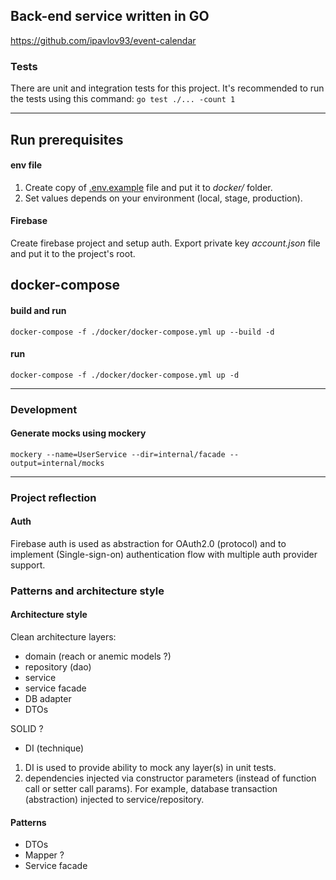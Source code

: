 ## Back-end service written in GO

https://github.com/ipavlov93/event-calendar

### Tests

There are unit and integration tests for this project.
It's recommended to run the tests using this command:
`go test ./... -count 1`

---

## Run prerequisites

#### env file

[//]: # (_.env.example_)
1. Create copy of [.env.example](.env.example) file and put it to _docker/_ folder.
2. Set values depends on your environment (local, stage, production).

#### Firebase
Create firebase project and setup auth. Export private key _account.json_ file and put it to the project's root.

## docker-compose

#### build and run
`docker-compose -f ./docker/docker-compose.yml up --build -d`

#### run
`docker-compose -f ./docker/docker-compose.yml up -d`

---

### Development

#### Generate mocks using mockery

`mockery --name=UserService --dir=internal/facade --output=internal/mocks`

---

### Project reflection

#### Auth

Firebase auth is used as abstraction for OAuth2.0 (protocol) and to implement (Single-sign-on) authentication flow with multiple auth provider support.

### Patterns and architecture style

#### Architecture style

Clean architecture layers:
- domain (reach or anemic models ?)
- repository (dao)
- service
- service facade
- DB adapter
- DTOs

SOLID ?
- DI (technique)
1. DI is used to provide ability to mock any layer(s) in unit tests.
2. dependencies injected via constructor parameters (instead of function call or setter call params). For example, database transaction (abstraction) injected to service/repository.

#### Patterns
- DTOs
- Mapper ?
- Service facade
